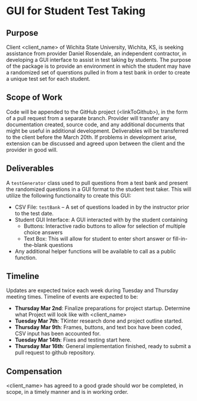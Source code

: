 # GUI for Student Test Taking 

## Purpose

Client <client_name> of Wichita State University, Wichita, KS, is seeking assistance from provider Daniel Rosendale, an independent contractor, in developing a GUI interface to assist in test taking by students. The purpose of the package is to provide an environment in which the student may have a randomized set of querstions pulled in from a test bank in order to create a unique test set for each student.

## Scope of Work

Code will be appended to the GitHub project (\<linkToGithub>), in the form of a pull request from a separate branch. Provider will transfer any documentation created, source code, and any additional documents that might be useful in additional development.
Deliverables will be transferred to the client before the March 20th. If problems in development arise, extension can be discussed and agreed upon between the client and the provider in good will.

## Deliverables

A `testGenerator` class used to pull questions from a test bank and present the randomized questions in a GUI format to the student test taker. This will utilize the following functionality to create this GUI:
- CSV File: `testBank` – A set of questions loaded in by the instructor prior to the test date.
- Student GUI Interface: A GUI interacted with by the student containing
    - Buttons: Interactive radio buttons to allow for selection of multiple choice answers
    - Text Box: This will allow for student to enter short answer or fill-in-the-blank questions
- Any additional helper functions will be available to call as a public function.

## Timeline

Updates are expected twice each week during Tuesday and Thursday meeting times. Timeline of events are expected to be:
- **Thursday Mar 2nd**: Finalize preparations for project startup. Determine what Project will look like with <client_name>
- **Tuesday Mar 7th**: TKinter research done and project outline started.
- **Thursday Mar 9th**: Frames, buttons, and text box have been coded, CSV input has been accounted for. 
- **Tuesday Mar 14th**: Fixes and testing start here.
- **Thursday Mar 16th**: General implementation finished, ready to submit a pull request to github repository.

## Compensation

<client_name> has agreed to a good grade should wor be completed, in scope, in a timely manner and is in working order. 